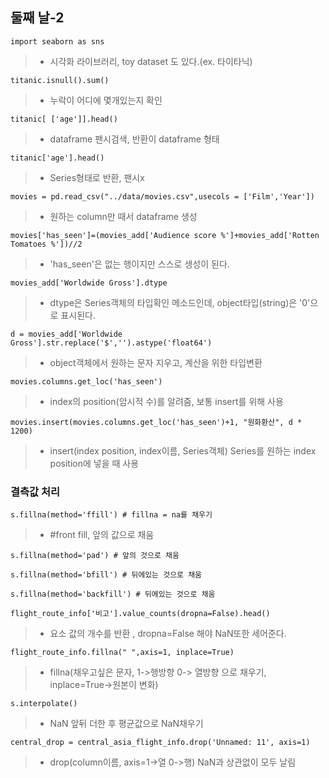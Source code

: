 ## 둘째 날-2

```import seaborn as sns```
> * 시각화 라이브러리, toy dataset 도 있다.(ex. 타이타닉)

```titanic.isnull().sum()```
> * 누락이 어디에 몇개있는지 확인

```titanic[ ['age']].head()```
> * dataframe 팬시검색, 반환이 dataframe 형태

```titanic['age'].head()```
> * Series형태로 반환, 팬시x

```movies = pd.read_csv("../data/movies.csv",usecols = ['Film','Year'])```
> * 원하는 column만 때서 dataframe 생성

```movies['has_seen']=(movies_add['Audience score %']+movies_add['Rotten Tomatoes %'])//2```
> * 'has_seen'은 없는 행이지만 스스로 생성이 된다.

```movies_add['Worldwide Gross'].dtype```
> * dtype은 Series객체의 타입확인 메소드인데, object타입(string)은 '0'으로 표시된다.

```d = movies_add['Worldwide Gross'].str.replace('$','').astype('float64')```
> * object객체에서 원하는 문자 지우고, 계산을 위한 타입변환

```movies.columns.get_loc('has_seen')```
> * index의 position(암시적 수)를 알려줌, 보통 insert를 위해 사용

```movies.insert(movies.columns.get_loc('has_seen')+1, "원화환산", d * 1200)```
> * insert(index position, index이름, Series객체) Series를 원하는 index position에 넣을 때 사용

### 결측값 처리

```s.fillna(method='ffill') # fillna = na를 채우기```
> *  #front fill, 앞의 값으로 채움

```s.fillna(method='pad') # 앞의 것으로 채움```

```s.fillna(method='bfill') # 뒤에있는 것으로 채움```

```s.fillna(method='backfill') # 뒤에있는 것으로 채움```

```flight_route_info['비고'].value_counts(dropna=False).head()```
> * 요소 값의 개수를 반환 , dropna=False 해야 NaN또한 세어준다.

```flight_route_info.fillna(" ",axis=1, inplace=True)```
> *  fillna(채우고싶은 문자, 1->행방향 0-> 열방향 으로 채우기, inplace=True->원본이 변화)

```s.interpolate()```
> *  NaN 앞뒤 더한 후 평균값으로 NaN채우기

```central_drop = central_asia_flight_info.drop('Unnamed: 11', axis=1)```
> * drop(column이름, axis=1->열 0->행) NaN과 상관없이 모두 날림
